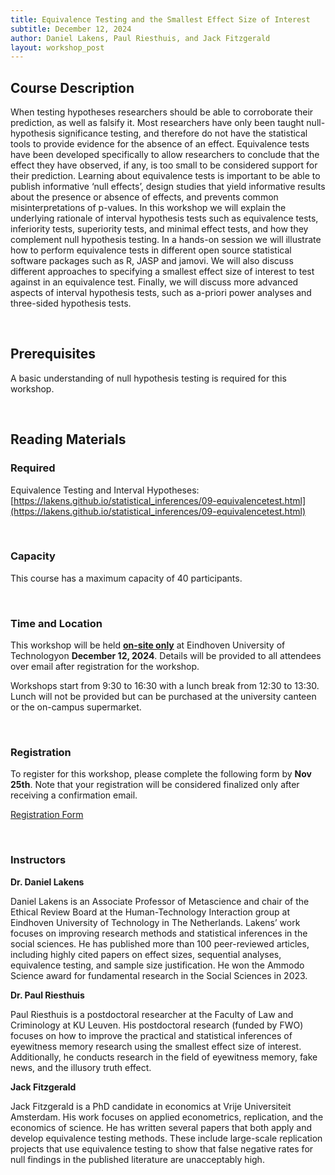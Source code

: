 ```yaml
---
title: Equivalence Testing and the Smallest Effect Size of Interest
subtitle: December 12, 2024
author: Daniel Lakens, Paul Riesthuis, and Jack Fitzgerald
layout: workshop_post
---
```



## Course Description

When testing hypotheses researchers should be able to corroborate their prediction, as well as falsify it. Most researchers have only been taught null-hypothesis significance testing, and therefore do not have the statistical tools to provide evidence for the absence of an effect. Equivalence tests have been developed specifically to allow researchers to conclude that the effect they have observed, if any, is too small to be considered support for their prediction. Learning about equivalence tests is important to be able to publish informative ‘null effects’, design studies that yield informative results about the presence or absence of effects, and prevents common misinterpretations of p-values. 
In this workshop we will explain the underlying rationale of interval hypothesis tests such as equivalence tests, inferiority tests, superiority tests, and minimal effect tests, and how they complement null hypothesis testing. In a hands-on session we will illustrate how to perform equivalence tests in different open source statistical software packages such as R, JASP and jamovi. We will also discuss different approaches to specifying a smallest effect size of interest to test against in an equivalence test. Finally, we will discuss more advanced aspects of interval hypothesis tests, such as a-priori power analyses and three-sided hypothesis tests. 

<br>

## Prerequisites 

A basic understanding of null hypothesis testing is required for this workshop. 

<br>

## Reading Materials

### Required

Equivalence Testing and Interval Hypotheses: [https://lakens.github.io/statistical_inferences/09-equivalencetest.html](https://lakens.github.io/statistical_inferences/09-equivalencetest.html) 

<br>

### Capacity

This course has a maximum capacity of 40 participants.

<br>

### Time and Location

This workshop will be held <ins>**on-site only**</ins> at Eindhoven University of Technologyon **December 12, 2024**. Details will be provided to all attendees over email after registration for the workshop.

Workshops start from 9:30 to 16:30 with a lunch break from 12:30 to 13:30. Lunch will not be provided but can be purchased at the university canteen or the on-campus supermarket. 

<br>

### Registration

To register for this workshop, please complete the following form by **Nov 25th**. Note that your registration will be considered finalized only after receiving a confirmation email.

[Registration Form](https://forms.office.com/Pages/ResponsePage.aspx?id=R_J9zM5gD0qddXBM9g78ZP_Kihp-VglPgWom9gajHXdURDJHTFU4U1k1NDlTNTEyUEtCQUJYRFRGVS4u)

<br>

### Instructors

**Dr. Daniel Lakens**

Daniel Lakens is an Associate Professor of Metascience and chair of the Ethical Review Board at the Human-Technology Interaction group at Eindhoven University of Technology in The Netherlands. Lakens’ work focuses on improving research methods and statistical inferences in the social sciences. He has published more than 100 peer-reviewed articles, including highly cited papers on effect sizes, sequential analyses, equivalence testing, and sample size justification. He won the Ammodo Science award for fundamental research in the Social Sciences in 2023. 

**Dr. Paul Riesthuis**

Paul Riesthuis is a postdoctoral researcher at the Faculty of Law and Criminology at KU Leuven. His postdoctoral research (funded by FWO) focuses on how to improve the practical and statistical inferences of eyewitness memory research using the smallest effect size of interest. Additionally, he conducts research in the field of eyewitness memory, fake news, and the illusory truth effect. 

**Jack Fitzgerald**

Jack Fitzgerald is a PhD candidate in economics at Vrije Universiteit Amsterdam. His work focuses on applied econometrics, replication, and the economics of science. He has written several papers that both apply and develop equivalence testing methods. These include large-scale replication projects that use equivalence testing to show that false negative rates for null findings in the published literature are unacceptably high. 
